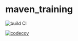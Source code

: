 # maven_training

![build CI](https://github.com/amrane97/maven_training/actions/workflows/build.yml/badge.svg)

[![codecov](https://codecov.io/gh/amrane97/maven_training/branch/main/graph/badge.svg)](https://codecov.io/gh/amrane97/maven_training)

